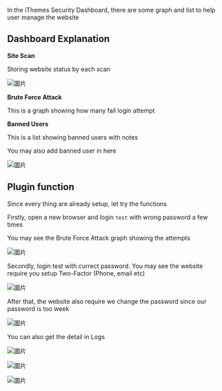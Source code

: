 
In the iThemes Security Dashboard, there are some graph and list to help user manage the website

## Dashboard Explanation

**Site Scan**

Storing website status by each scan

![圖片](https://user-images.githubusercontent.com/74434769/141385541-aeafdc90-66fa-4a36-a5be-8454ee61386f.png)


**Brute Force Attack**

This is a graph showing how many fail login attempt

**Banned Users**

This is a list showing banned users with notes

You may also add banned user in here

![圖片](https://user-images.githubusercontent.com/74434769/141385649-6adaf314-077c-459d-9afd-c1c2eda8568a.png)


## Plugin function

Since every thing are already setup, let try the functions

Firstly, open a new browser and login `test` with wrong password a few times

You may see the Brute Force Attack graph showing the attempts

![圖片](https://user-images.githubusercontent.com/74434769/141384776-4b7bb0e0-f925-4a6a-8b79-8d99cfeb9f75.png)

Secondly, login test with currect password. You may see the website require you setup Two-Factor (Phone, email etc)

![圖片](https://user-images.githubusercontent.com/74434769/141384926-9a4e3157-3172-4c0d-8cda-baa983dfcd4c.png)

After that, the website also require we change the password since our password is too week

![圖片](https://user-images.githubusercontent.com/74434769/141385407-71f51607-0ae3-43fd-8d52-80671f8a843f.png)

You can also get the detail in Logs

![圖片](https://user-images.githubusercontent.com/74434769/141385777-b5d8f894-eaf5-4966-82a4-37a63c79951a.png)

![圖片](https://user-images.githubusercontent.com/74434769/141385865-1e0c15ca-a2e7-4ffa-8406-4dfa82e2af53.png)

![圖片](https://user-images.githubusercontent.com/74434769/141385939-011090cc-a2a3-403a-a4fc-4562b11c51ea.png)

